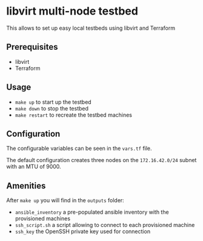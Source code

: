 # libvirt multi-node testbed

This allows to set up easy local testbeds using libvirt and Terraform

## Prerequisites

- libvirt
- Terraform

## Usage

- `make up` to start up the testbed
- `make down` to stop the testbed
- `make restart` to recreate the testbed machines

## Configuration

The configurable variables can be seen in the `vars.tf` file.

The default configuration creates three nodes on the `172.16.42.0/24` subnet with an MTU of 9000. 

## Amenities

After `make up` you will find in the `outputs` folder:

- `ansible_inventory` a pre-populated ansible inventory with the provisioned machines
- `ssh_script.sh` a script allowing to connect to each provisioned machine
- `ssh_key` the OpenSSH private key used for connection
